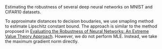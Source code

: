 Estimating the robustness of several deep neural networks on MNIST and CIFAR10 datasets.

To approximate distances to decision boudaries, we use smapling method to estimate Lipschitz constant bound. The approach is similar to the method proposed in [Evaluating the Robustness of Neural Networks: An Extreme Value Theory Approach](https://openreview.net/forum?id=BkUHlMZ0b). However, we do not perform MLE. Instead, we take the maximum gradient norm directly.

